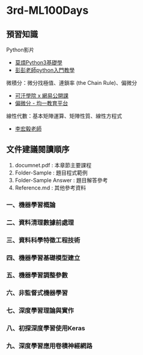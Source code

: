 # 3rd-ML100Days 

## 預習知識
Python影片
- [莫煩Python3基礎學](https://morvanzhou.github.io/tutorials/python-basic/basic/)
- [彭彭老師python入門教學](shorturl.at/rvBW9)

微積分：微分找極值、連鎖率 (the Chain Rule)、偏微分
- [可汗學院 x 網易公開課](http://open.163.com/movie/2011/4/C/J/M8R669LTT_M8RBCHPCJ.html)
- [偏微分 - 均一教育平台](https://www.junyiacademy.org/root/many-great-teachers/fcu-calculus-ch9/v/ZhQXtz9ypR0)

線性代數：基本矩陣運算、矩陣性質、線性方程式
- [李宏毅老師](https://www.youtube.com/watch?v=uUrt8xgdMbs&feature=youtu.be)

## 文件建議閱讀順序  
1. documnet.pdf : 本章節主要課程  
2. Folder-Sample : 題目程式範例  
3. Folder-Sample Answer : 題目解答參考  
4. Reference.md : 其他參考資料   

### 一、機器學習概論  

### 二、資料清理數據前處理

### 三、資料科學特徵工程技術

### 四、機器學習基礎模型建立

### 五、機器學習調整參數

### 六、非監督式機器學習

### 七、深度學習理論與實作

### 八、初探深度學習使用Keras

### 九、深度學習應用卷積神經網路
